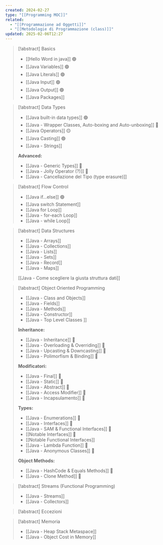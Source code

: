 ```yaml
---
created: 2024-02-27
type: "[[Programming MOC]]"
related:
  - "[[Programmazione ad Oggetti]]"
  - "[[Metodologie di Programmazione (class)]]"
updated: 2025-02-06T12:27
---
```

>[!abstract] Basics
>- [[Hello Word in java]] 🟢
>- [[Java Variables]] 🟢 
>- [[Java Literals]] 🟢
>- [[Java Input]] 🟢
>- [[Java Output]] 🟢
>- [[Java Packages]] 

>[!abstract] Data Types
>- [[Java built-in data types]] 🟢
>- [[Java - Wrapper Classes, Auto-boxing and Auto-unboxing]] 🔵
>- [[Java Operators]] 🟡
>- [[Java Casting]] 🟢
>- [[Java - Strings]]
>  
>**Advanced:**
>  - [[Java - Generic Types]] 🔵
>  - [[Java - Jolly Operator (?)]] 🔵
>  - [[Java - Cancellazione del Tipo  (type erasure)]]

>[!abstract] Flow Control
>- [[Java if...else]] 🟢
>- ﻿﻿[[Java switch Statement]]
>- [[Java for Loop]]
>- [[Java - for-each Loop]]
>- [[Java - while Loop]]

>[!abstract] Data Structures
>- [[Java - Arrays]]
>- [[Java - Collections]]
>- [[Java - Lists]]
>- [[Java - Sets]]
>- [[Java - Record]]
>- [[Java - Maps]]
>
>[[Java - Come scegliere la giusta struttura dati]]

>[!abstract] Object Oriented Programming
>- [[Java - Class and Objects]]
>- [[Java - Fields]]
>- [[Java - Methods]]
>- [[Java - Constructor]]
>- [[Java - Top Level Classes ]]
> 
> **Inheritance:**
>- [[Java - Inheritance]] 🔵
>- [[Java - Overloading & Overriding]] 🔵
>- [[Java - Upcasting & Downcasting]] 🔵
>- [[Java - Polimorfism & Binding]] 🔵
>
> **Modificatori:**
>- [[Java - Final]] 🔵
>- [[Java - Static]] 🔵
>- [[Java - Abstract]] 🔵
>- [[Java - Access Modifier]] 🔵
>- [[Java - Incapsulamento]] 🔵
> 
> **Types:**
>- [[Java - Enumerations]] 🔵
>- [[Java - Interfaces]] 🔵
>- [[Java - SAM & Functional Interfaces]] 🔵
>- [[Notable Interfaces]] 🔵
>- [[Notable Functional Interfaces]]
>- [[Java - Lambda Function]] 🔵
>- [[Java - Anonymous Classes]] 🔵
>
>**Object Methods:**  
>- [[Java - HashCode & Equals Methods]] 🔵
>- [[Java - Clone Method]] 🔵

>[!abstract] Streams (Functional Programming)
>- [[Java - Streams]]
>- [[Java - Collectors]]

>[!abstract] Eccezioni

>[!abstract] Memoria
>- [[Java - Heap Stack Metaspace]]
>- [[Java - Object Cost in Memory]]
